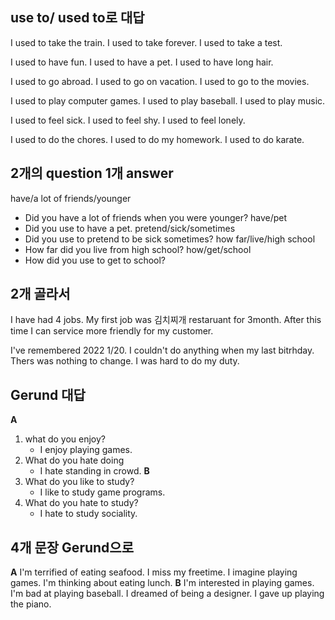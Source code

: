 ## use to/ used to로 대답
I used to take the train.
I used to take forever.
I used to take a test.

I used to have fun.
I used to have a pet.
I used to have long hair.

I used to go abroad.
I used to go on vacation.
I used to go to the movies.

I used to play computer games.
I used to play baseball.
I used to play music.

I used to feel sick.
I used to feel shy.
I used to feel lonely.

I used to do the chores.
I used to do my homework.
I used to do karate.
## 2개의 question 1개 answer
have/a lot of friends/younger
- Did you have a lot of friends when you were younger?
have/pet
- Did you use to have a pet.
pretend/sick/sometimes
- Did you use to pretend to be sick sometimes?
how far/live/high school
- How far did you live from high school?
how/get/school
- How did you use to get to school?

## 2개 골라서 
I have had 4 jobs. 
My first job was 김치찌개 restaruant for 3month.
After this time I can service more friendly for my customer.

I've remembered 2022 1/20. 
I couldn't do anything when my last bitrhday.
Thers was nothing to change. I was hard to do my duty.

## Gerund 대답
**A**
1. what do you enjoy?
	- I enjoy playing games.
2. What do you hate doing
	- I hate standing in crowd.
**B**
1. What do you like to study?
	- I like to study game programs.
2. What do you hate to study?
	- I hate to study sociality.

## 4개 문장 Gerund으로
**A**
I'm terrified of eating seafood.
I miss my freetime.
I imagine playing games.
I'm thinking about eating lunch.
**B**
I'm interested in playing games.
I'm bad at playing baseball.
I dreamed of being a designer.
I gave up playing the piano.